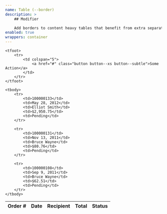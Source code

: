 ```yaml
---
name: Table (--border)
description: >
    ## Modifier

    Add borders to content heavy tables that benefit from extra separation.
enabled: true
wrappers: container
---
```


<table class="table table--border">
    <thead>
        <tr>
            <th>Order #</th>
            <th>Date</th>
            <th>Recipient</th>
            <th>Total</th>
            <th>Status</th>
        </tr>
    </thead>

    <tfoot>
        <tr>
            <td colspan="5">
                <a href="#" class="button button--xs button--subtle">Some Action</a>
            </td>
        </tr>
    </tfoot>

    <tbody>
        <tr>
            <td>100000133</td>
            <td>May 28, 2012</td>
            <td>Elliot Smith</td>
            <td>$2,950.75</td>
            <td>Pending</td>
        </tr>

        <tr>
            <td>100000131</td>
            <td>Nov 13, 2011</td>
            <td>Bruce Wayne</td>
            <td>$80.76</td>
            <td>Pending</td>
        </tr>

        <tr>
            <td>100000108</td>
            <td>Sep 9, 2011</td>
            <td>Bruce Wayne</td>
            <td>$62.51</td>
            <td>Pending</td>
        </tr>
    </tbody>
</table>
